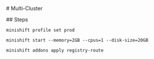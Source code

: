 # Multi-Cluster

## Steps

    minishift profile set prod

    minishift start --memory=2GB --cpus=1 --disk-size=20GB

    minishift addons apply registry-route



